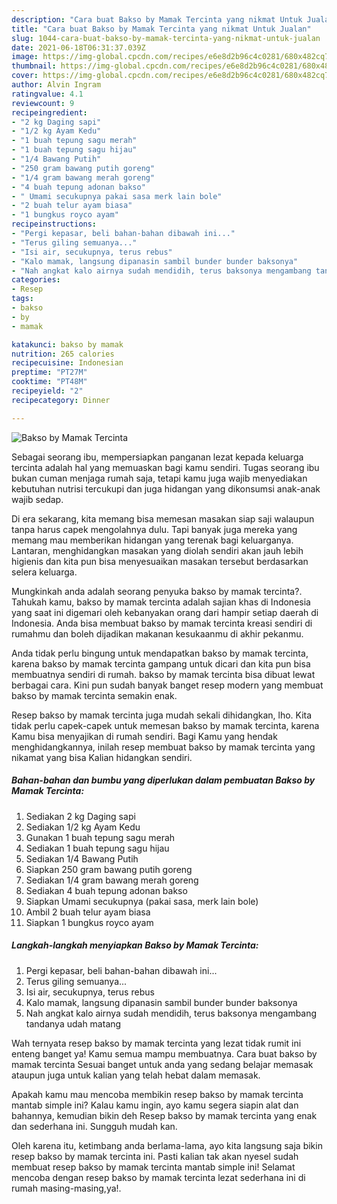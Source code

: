 ```yaml
---
description: "Cara buat Bakso by Mamak Tercinta yang nikmat Untuk Jualan"
title: "Cara buat Bakso by Mamak Tercinta yang nikmat Untuk Jualan"
slug: 1044-cara-buat-bakso-by-mamak-tercinta-yang-nikmat-untuk-jualan
date: 2021-06-18T06:31:37.039Z
image: https://img-global.cpcdn.com/recipes/e6e8d2b96c4c0281/680x482cq70/bakso-by-mamak-tercinta-foto-resep-utama.jpg
thumbnail: https://img-global.cpcdn.com/recipes/e6e8d2b96c4c0281/680x482cq70/bakso-by-mamak-tercinta-foto-resep-utama.jpg
cover: https://img-global.cpcdn.com/recipes/e6e8d2b96c4c0281/680x482cq70/bakso-by-mamak-tercinta-foto-resep-utama.jpg
author: Alvin Ingram
ratingvalue: 4.1
reviewcount: 9
recipeingredient:
- "2 kg Daging sapi"
- "1/2 kg Ayam Kedu"
- "1 buah tepung sagu merah"
- "1 buah tepung sagu hijau"
- "1/4 Bawang Putih"
- "250 gram bawang putih goreng"
- "1/4 gram bawang merah goreng"
- "4 buah tepung adonan bakso"
- " Umami secukupnya pakai sasa merk lain bole"
- "2 buah telur ayam biasa"
- "1 bungkus royco ayam"
recipeinstructions:
- "Pergi kepasar, beli bahan-bahan dibawah ini..."
- "Terus giling semuanya..."
- "Isi air, secukupnya, terus rebus"
- "Kalo mamak, langsung dipanasin sambil bunder bunder baksonya"
- "Nah angkat kalo airnya sudah mendidih, terus baksonya mengambang tandanya udah matang"
categories:
- Resep
tags:
- bakso
- by
- mamak

katakunci: bakso by mamak 
nutrition: 265 calories
recipecuisine: Indonesian
preptime: "PT27M"
cooktime: "PT48M"
recipeyield: "2"
recipecategory: Dinner

---
```



![Bakso by Mamak Tercinta](https://img-global.cpcdn.com/recipes/e6e8d2b96c4c0281/680x482cq70/bakso-by-mamak-tercinta-foto-resep-utama.jpg)

Sebagai seorang ibu, mempersiapkan panganan lezat kepada keluarga tercinta adalah hal yang memuaskan bagi kamu sendiri. Tugas seorang ibu bukan cuman menjaga rumah saja, tetapi kamu juga wajib menyediakan kebutuhan nutrisi tercukupi dan juga hidangan yang dikonsumsi anak-anak wajib sedap.

Di era  sekarang, kita memang bisa memesan masakan siap saji walaupun tanpa harus capek mengolahnya dulu. Tapi banyak juga mereka yang memang mau memberikan hidangan yang terenak bagi keluarganya. Lantaran, menghidangkan masakan yang diolah sendiri akan jauh lebih higienis dan kita pun bisa menyesuaikan masakan tersebut berdasarkan selera keluarga. 



Mungkinkah anda adalah seorang penyuka bakso by mamak tercinta?. Tahukah kamu, bakso by mamak tercinta adalah sajian khas di Indonesia yang saat ini digemari oleh kebanyakan orang dari hampir setiap daerah di Indonesia. Anda bisa membuat bakso by mamak tercinta kreasi sendiri di rumahmu dan boleh dijadikan makanan kesukaanmu di akhir pekanmu.

Anda tidak perlu bingung untuk mendapatkan bakso by mamak tercinta, karena bakso by mamak tercinta gampang untuk dicari dan kita pun bisa membuatnya sendiri di rumah. bakso by mamak tercinta bisa dibuat lewat berbagai cara. Kini pun sudah banyak banget resep modern yang membuat bakso by mamak tercinta semakin enak.

Resep bakso by mamak tercinta juga mudah sekali dihidangkan, lho. Kita tidak perlu capek-capek untuk memesan bakso by mamak tercinta, karena Kamu bisa menyajikan di rumah sendiri. Bagi Kamu yang hendak menghidangkannya, inilah resep membuat bakso by mamak tercinta yang nikamat yang bisa Kalian hidangkan sendiri.

<!--inarticleads1-->

##### Bahan-bahan dan bumbu yang diperlukan dalam pembuatan Bakso by Mamak Tercinta:

1. Sediakan 2 kg Daging sapi
1. Sediakan 1/2 kg Ayam Kedu
1. Gunakan 1 buah tepung sagu merah
1. Sediakan 1 buah tepung sagu hijau
1. Sediakan 1/4 Bawang Putih
1. Siapkan 250 gram bawang putih goreng
1. Sediakan 1/4 gram bawang merah goreng
1. Sediakan 4 buah tepung adonan bakso
1. Siapkan  Umami secukupnya (pakai sasa, merk lain bole)
1. Ambil 2 buah telur ayam biasa
1. Siapkan 1 bungkus royco ayam




<!--inarticleads2-->

##### Langkah-langkah menyiapkan Bakso by Mamak Tercinta:

1. Pergi kepasar, beli bahan-bahan dibawah ini...
1. Terus giling semuanya...
1. Isi air, secukupnya, terus rebus
1. Kalo mamak, langsung dipanasin sambil bunder bunder baksonya
1. Nah angkat kalo airnya sudah mendidih, terus baksonya mengambang tandanya udah matang




Wah ternyata resep bakso by mamak tercinta yang lezat tidak rumit ini enteng banget ya! Kamu semua mampu membuatnya. Cara buat bakso by mamak tercinta Sesuai banget untuk anda yang sedang belajar memasak ataupun juga untuk kalian yang telah hebat dalam memasak.

Apakah kamu mau mencoba membikin resep bakso by mamak tercinta mantab simple ini? Kalau kamu ingin, ayo kamu segera siapin alat dan bahannya, kemudian bikin deh Resep bakso by mamak tercinta yang enak dan sederhana ini. Sungguh mudah kan. 

Oleh karena itu, ketimbang anda berlama-lama, ayo kita langsung saja bikin resep bakso by mamak tercinta ini. Pasti kalian tak akan nyesel sudah membuat resep bakso by mamak tercinta mantab simple ini! Selamat mencoba dengan resep bakso by mamak tercinta lezat sederhana ini di rumah masing-masing,ya!.

